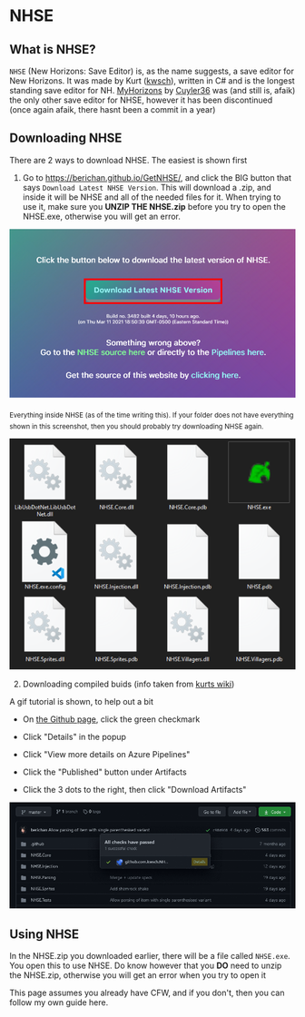 <html>
 <head>
  <meta name="description" content="A guide for NHSE, the most popular New Horizons Save Editor!">
  <title>NHSE Guide</title>
</head> 
</html>

# NHSE

## What is NHSE?

`NHSE` (New Horizons: Save Editor) is, as the name suggests, a save editor for New Horizons. It was made by Kurt ([kwsch](https://github.com/kwsch)), written in C# and is the longest standing save editor for NH. [MyHorizons](https://github.com/Cuyler36/MyHorizons) by [Cuyler36](https://github.com/Cuyler36) was (and still is, afaik) the only other save editor for NHSE, however it has been discontinued (once again afaik, there hasnt been a commit in a year)

## Downloading NHSE

There are 2 ways to download NHSE. The easiest is shown first

1. Go to https://berichan.github.io/GetNHSE/, and click the BIG button that says `Download Latest NHSE Version`. This will download a .zip, and inside it will be NHSE and all of the needed files for it. When trying to use it, make sure you **UNZIP THE NHSE.zip** before you try to open the NHSE.exe, otherwise you will get an error.

[![GetNHSE](../assets/images/NH/GetNHSE.png)](https://berichan.github.io/GetNHSE/)

<sub>Everything inside NHSE (as of the time writing this). If your folder does not have everything shown in this screenshot, then you should probably try downloading NHSE again.</sub>

<img src="../assets/images/NH/NHSEContents.png"> 

2. Downloading compiled buids (info taken from [kurts wiki](https://github.com/kwsch/NHSE/wiki/Downloading-Compiled-Builds))

A gif tutorial is shown, to help out a bit

- On [the Github page](https://github.com/kwsch/NHSE), click the green checkmark

- Click "Details" in the popup

- Click "View more details on Azure Pipelines"

- Click the "Published" button under Artifacts

- Click the 3 dots to the right, then click "Download Artifacts"

<img src="../assets/images/NH/Artifacts.gif"> 

## Using NHSE

In the NHSE.zip you downloaded earlier, there will be a file called `NHSE.exe`. You open this to use NHSE. Do know however that you **DO** need to unzip the NHSE.zip, otherwise you will get an error when you try to open it

This page assumes you already have CFW, and if you don't, then you can follow my own guide here.
